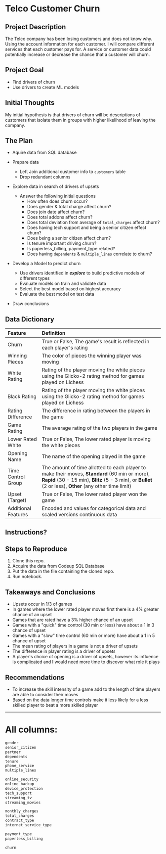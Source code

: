 # Telco Customer Churn

## Project Description

The Telco company has been losing customers and does not know why.  
Using the account information for each customer.
I will compare different services that each customer pays for.
A service or customer data could potentially increase or decrease
the chance that a customer will churn.

## Project Goal

- Find drivers of churn
- Use drivers to create ML models

## Initial Thoughts

My initial hypothesis is that drivers of churn will be descriptions of customers that isolate them in groups with higher likelihood of leaving the company.

## The Plan

- Aquire data from SQL database

- Prepare data

  - Left Join additional customer info to `customers` table
  - Drop redundant columns

- Explore data in search of drivers of upsets

  - Answer the following initial questions
    - How often does churn occur?
    - Does gender & total charge affect churn?
    - Does join date affect churn?
    - Does total addons affect churn?
    - Does total deviation from average of `total_charges` affect churn?
    - Does having tech support and being a senior citizen effect churn?
    - Does being a senior citizen affect churn?
    - Is tenure important driving churn?
    - Is paperless_billing, payment_type related?
    - Does having `dependents` & `multiple_lines` correlate to churn?

- Develop a Model to predict churn

  - Use drivers identified in _**explore**_ to build predictive models of different types
  - Evaluate models on train and validate data
  - Select the best model based on highest accuracy
  - Evaluate the best model on test data

- Draw conclusions

## Data Dictionary

| Feature             | Definition                                                                                                                                                                                                 |
| :------------------ | :--------------------------------------------------------------------------------------------------------------------------------------------------------------------------------------------------------- |
| Churn               | True or False, The game's result is reflected in each player's rating                                                                                                                                      |
| Winning Pieces      | The color of pieces the winning player was moving                                                                                                                                                          |
| White Rating        | Rating of the player moving the white pieces using the Glicko-2 rating method for games played on Lichess                                                                                                  |
| Black Rating        | Rating of the player moving the white pieces using the Glicko-2 rating method for games played on Lichess                                                                                                  |
| Rating Difference   | The difference in rating between the players in the game                                                                                                                                                   |
| Game Rating         | The average rating of the two players in the game                                                                                                                                                          |
| Lower Rated White   | True or False, The lower rated player is moving the white pieces                                                                                                                                           |
| Opening Name        | The name of the opening played in the game                                                                                                                                                                 |
| Time Control Group  | The amount of time allotted to each player to make their moves, **Standard** (60 min or more), **Rapid** (30 - 15 min), **Blitz** (5 - 3 min), or **Bullet** (2 or less), **Other** (any other time limit) |
| Upset (Target)      | True or False, The lower rated player won the game                                                                                                                                                         |
| Additional Features | Encoded and values for categorical data and scaled versions continuous data                                                                                                                                |

## Instructions?

## Steps to Reproduce

1. Clone this repo.
2. Acquire the data from Codeup SQL Database
3. Put the data in the file containing the cloned repo.
4. Run notebook.

## Takeaways and Conclusions

- Upsets occur in 1/3 of games
- In games where the lower rated player moves first there is a 4% greater chance of an upset
- Games that are rated have a 3% higher chance of an upset
- Games with a "quick" time control (30 min or less) have about a 1 in 3 chance of upset
- Games with a "slow" time control (60 min or more) have about a 1 in 5 chance of upset
- The mean rating of players in a game is not a driver of upsets
- The difference in player rating is a driver of upsets
- A player's choice of opening is a driver of upsets, however its influence is complicated and I would need more time to discover what role it plays

## Recommendations

- To increase the skill intensity of a game add to the length of time players are able to consider their moves
- Based on the data longer time controls make it less likely for a less skilled player to beat a more skilled player

---

# All columns:

```python
gender
senior_citizen
partner
dependents
tenure
phone_service
multiple_lines
```

```python
online_security
online_backup
device_protection
tech_support
streaming_tv
streaming_movies
```

```python
monthly_charges
total_charges
contract_type
internet_service_type
```

```python
payment_type
paperless_billing
```

```python
churn
```
